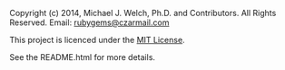 Copyright (c) 2014, Michael J. Welch, Ph.D. and Contributors. All Rights Reserved.
Email: rubygems@czarmail.com

This project is licenced under the [MIT License](LICENSE.md).

See the README.html for more details.
